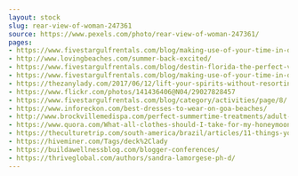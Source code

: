 ```yaml
---
layout: stock
slug: rear-view-of-woman-247361
source: https://www.pexels.com/photo/rear-view-of-woman-247361/
pages:
- https://www.fivestargulfrentals.com/blog/making-use-of-your-time-in-destin-florida/woman-1822437_1920/
- http://www.lovingbeaches.com/summer-back-excited/
- https://www.fivestargulfrentals.com/blog/destin-florida-the-perfect-vacation-spot/
- https://www.fivestargulfrentals.com/blog/making-use-of-your-time-in-destin-florida/
- https://thezanylady.com/2017/06/12/lift-your-spirits-without-resorting-to-drugs/
- https://www.flickr.com/photos/141436406@N04/29027828457
- https://www.fivestargulfrentals.com/blog/category/activities/page/8/
- https://www.inforeckon.com/best-dresses-to-wear-on-goa-beaches/
- http://www.brockvillemedispa.com/perfect-summertime-treatments/adult-beach-enjoyment-247361-1/
- https://www.quora.com/What-all-clothes-should-I-take-for-my-honeymoon
- https://theculturetrip.com/south-america/brazil/articles/11-things-you-wont-believe-were-banned-in-brazil/
- https://hiveminer.com/Tags/deck%2Clady
- https://buildawellnessblog.com/blogger-conferences/
- https://thriveglobal.com/authors/sandra-lamorgese-ph-d/
---
```

